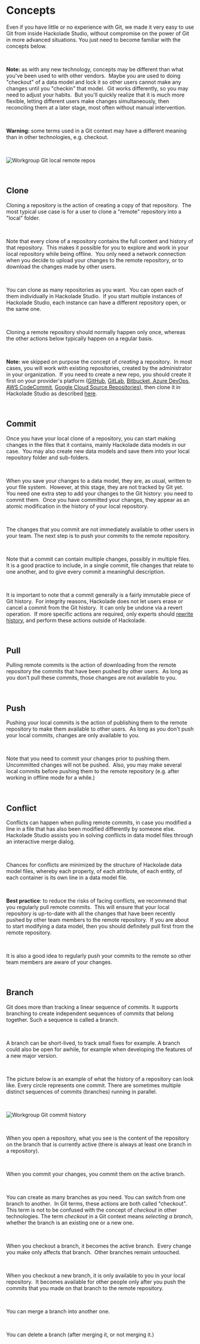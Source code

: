 # Concepts

Even if you have little or no experience with Git, we made it very easy to use Git from inside Hackolade Studio, without compromise on the power of Git in more advanced situations. You just need to become familiar with the concepts below.

&nbsp;

**Note:** as with any new technology, concepts may be different than what you've been used to with other vendors.&nbsp; Maybe you are used to doing "checkout" of a data model and lock it so other users cannot make any changes until you "checkin" that model.&nbsp; Git works differently, so you may need to adjust your habits.&nbsp; But you'll quickly realize that it is much more flexible, letting different users make changes simultaneously, then reconciling them at a later stage, most often without manual intervention.&nbsp;

&nbsp;

**Warning:** some terms used in a Git context may have a different meaning than in other technologies, e.g. checkout.

&nbsp;

![Workgroup Git local remote repos](<lib/Workgroup%20Git%20local%20remote%20repos.png>)

&nbsp;

## Clone&nbsp;

Cloning a repository is the action of creating a copy of that repository.&nbsp; The most typical use case is for a user to clone a "remote" repository into a "local" folder.

&nbsp;

Note that every clone of a repository contains the full content and history of that repository.&nbsp; This makes it possible for you to explore and work in your local repository while being offline.&nbsp; You only need a network connection when you decide to upload your changes to the remote repository, or to download the changes made by other users.

&nbsp;

You can clone as many repositories as you want.&nbsp; You can open each of them individually in Hackolade Studio.&nbsp; If you start multiple instances of Hackolade Studio, each instance can have a different repository open, or the same one.

&nbsp;

Cloning a remote repository should normally happen only once, whereas the other actions below typically happen on a regular basis.&nbsp;

&nbsp;

**Note:** we skipped on purpose the concept of *creating* a repository.&nbsp; In most cases, you will work with existing repositories, created by the administrator in your organization.&nbsp; If you need to create a new repo, you should create it first on your provider's platform ([GitHub](<https://docs.github.com/en/repositories/creating-and-managing-repositories/creating-a-new-repository> "target=\"\_blank\""), [GitLab](<https://docs.gitlab.com/ee/user/project/working\_with\_projects.html#create-a-project> "target=\"\_blank\""), [Bitbucket](<https://support.atlassian.com/bitbucket-cloud/docs/create-a-git-repository/> "target=\"\_blank\""),[ Azure DevOps](<https://docs.microsoft.com/en-us/azure/devops/repos/git/create-new-repo?view=azure-devops> "target=\"\_blank\""), [AWS CodeCommit](<https://docs.aws.amazon.com/codecommit/latest/userguide/how-to-create-repository.html> "target=\"\_blank\""), [Google Cloud Source Repositories](<https://cloud.google.com/source-repositories/docs/create-code-repository> "target=\"\_blank\"")), then clone it in Hackolade Studio as described [here](<Clonearemoterepository.md>).

&nbsp;

## Commit

Once you have your local clone of a repository, you can start making changes in the files that it contains, mainly Hackolade data models in our case.&nbsp; You may also create new data models and save them into your local repository folder and sub-folders.

&nbsp;

When you save your changes to a data model, they are, as usual, written to your file system.&nbsp; However, at this stage, they are not tracked by Git yet.&nbsp; You need one extra step to add your changes to the Git history: you need to commit them.&nbsp; Once you have committed your changes, they appear as an atomic modification in the history of your local repository.

&nbsp;

The changes that you commit are not immediately available to other users in your team. The next step is to push your commits to the remote repository.

&nbsp;

Note that a commit can contain multiple changes, possibly in multiple files. It is a good practice to include, in a single commit, file changes that relate to one another, and to give every commit a meaningful description.

&nbsp;

It is important to note that a commit generally is a fairly immutable piece of Git history.&nbsp; For integrity reasons, Hackolade does not let users erase or cancel a commit from the Git history.&nbsp; It can only be undone via a revert operation.&nbsp; If more specific actions are required, only experts should [rewrite history](<https://git-scm.com/book/en/v2/Git-Tools-Rewriting-History> "target=\"\_blank\""), and perform these actions outside of Hackolade.

&nbsp;

## Pull

Pulling remote commits is the action of downloading from the remote repository the commits that have been pushed by other users.&nbsp; As long as you don't pull these commits, those changes are not available to you.

&nbsp;

## Push

Pushing your local commits is the action of publishing them to the remote repository to make them available to other users.&nbsp; As long as you don't push your local commits, changes are only available to you.

&nbsp;

Note that you need to commit your changes prior to pushing them. Uncommitted changes will not be pushed.&nbsp; Also, you may make several local commits before pushing them to the remote repository (e.g. after working in offline mode for a while.)

&nbsp;

## Conflict

Conflicts can happen when pulling remote commits, in case you modified a line in a file that has also been modified differently by someone else. Hackolade Studio assists you in solving conflicts in data model files through an interactive merge dialog.

&nbsp;

Chances for conflicts are minimized by the structure of Hackolade data model files, whereby each property, of each attribute, of each entity, of each container is its own line in a data model file.&nbsp;

&nbsp;

**Best practice**: to reduce the risks of facing conflicts, we recommend that you regularly pull remote commits.&nbsp; This will ensure that your local repository is up-to-date with all the changes that have been recently pushed by other team members to the remote repository.&nbsp; If you are about to start modifying a data model, then you should definitely pull first from the remote repository.&nbsp;

&nbsp;

It is also a good idea to regularly push your commits to the remote so other team members are aware of your changes.&nbsp;

&nbsp;

## Branch

Git does more than tracking a linear sequence of commits. It supports branching to create independent sequences of commits that belong together. Such a sequence is called a branch.

&nbsp;

A branch can be short-lived, to track small fixes for example. A branch could also be open for awhile, for example when developing the features of a new major version.

&nbsp;

The picture below is an example of what the history of a repository can look like. Every circle represents one commit. There are sometimes multiple distinct sequences of commits (branches) running in parallel.

&nbsp;

![Workgroup Git commit history](<lib/Workgroup%20Git%20commit%20history.png>)

&nbsp;

When you open a repository, what you see is the content of the repository on the branch that is currently active (there is always at least one branch in a repository).

&nbsp;

When you commit your changes, you commit them on the active branch.

&nbsp;

You can create as many branches as you need. You can switch from one branch to another.&nbsp; In Git terms, these actions are both called "checkout".&nbsp; This term is not to be confused with the concept of *checkout* in other technologies. The term *checkout* in a Git context means *selecting a branch*, whether the branch is an existing one or a new one.&nbsp;

&nbsp;

When you checkout a branch, it becomes the active branch.&nbsp; Every change you make only affects that branch.&nbsp; Other branches remain untouched.

&nbsp;

When you checkout a new branch, it is only available to you in your local repository.&nbsp; It becomes available for other people only after you push the commits that you made on that branch to the remote repository.

&nbsp;

You can merge a branch into another one.

&nbsp;

You can delete a branch (after merging it, or not merging it.)


